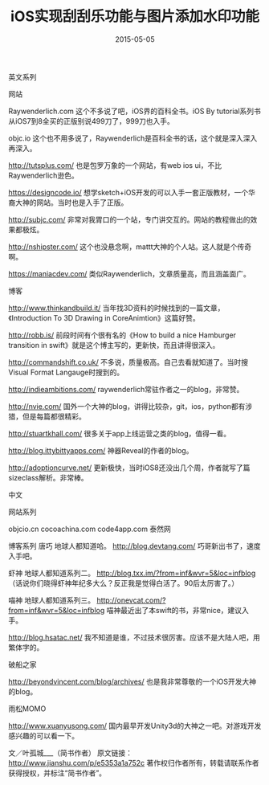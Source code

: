 ﻿---
layout: post
title: "iOS实现刮刮乐功能与图片添加水印功能"
date: 2015-05-05 
categories: 随笔
comments: false
tags: 博客网址 
---
英文系列

网站

Raywenderlich.com
这个不多说了吧，iOS界的百科全书。iOS By tutorial系列书从iOS7到8全买的正版别说499刀了，999刀也入手。

objc.io
这个也不用多说了，Raywenderlich是百科全书的话，这个就是深入深入再深入。
<!-- more -->
http://tutsplus.com/
也是包罗万象的一个网站，有web ios ui，不比Raywenderlich逊色。

https://designcode.io/
想学sketch+iOS开发的可以入手一套正版教材，一个华裔大神的网站。当时也是入手了正版。

http://subjc.com/
非常对我胃口的一个站，专门讲交互的。网站的教程做出的效果都极炫。

http://nshipster.com/
这个也没悬念啊，mattt大神的个人站。这人就是个传奇啊。

https://maniacdev.com/
类似Raywenderlich，文章质量高，而且涵盖面广。

博客

http://www.thinkandbuild.it/
当年找3D资料的时候找到的一篇文章，《Introduction To 3D Drawing in CoreAnimtion》这篇好赞。

http://robb.is/
前段时间有个很有名的《How to build a nice Hamburger transition in swift》就是这个博主写的，更新快，而且讲得很深入。

http://commandshift.co.uk/
不多说，质量极高。自己去看就知道了。当时搜Visual Format Langauge时搜到的。

http://indieambitions.com/
raywenderlich常驻作者之一的blog，非常赞。

http://nvie.com/
国外一个大神的blog，讲得比较杂，git，ios，python都有涉猎，但是每篇都很精彩。

http://stuartkhall.com/
很多关于app上线运营之类的blog，值得一看。

http://blog.ittybittyapps.com/
神器Reveal的作者的blog。

http://adoptioncurve.net/
更新极快，当时iOS8还没出几个周，作者就写了篇sizeclass解析。非常棒。

中文

网站系列

objcio.cn
cocoachina.com
code4app.com
泰然网

博客系列
唐巧
地球人都知道哈。
http://blog.devtang.com/
巧哥新出书了，速度入手吧。

虾神
地球人都知道系列二。
http://blog.txx.im/?from=inf&wvr=5&loc=infblog
（话说你们晓得虾神年纪多大么？反正我是觉得白活了。90后太厉害了。）

喵神
地球人都知道系列三。
http://onevcat.com/?from=inf&wvr=5&loc=infblog
喵神最近出了本swift的书，非常nice，建议入手。

http://blog.hsatac.net/
我不知道是谁，不过技术很厉害。应该不是大陆人吧，用繁体字的。

破船之家

http://beyondvincent.com/blog/archives/
也是我非常尊敬的一个iOS开发大神的blog。

雨松MOMO

http://www.xuanyusong.com/
国内最早开发Unity3d的大神之一吧。对游戏开发感兴趣的可以看一下。 

文／叶孤城___（简书作者）
原文链接：http://www.jianshu.com/p/e5353a1a752c
著作权归作者所有，转载请联系作者获得授权，并标注“简书作者”。



